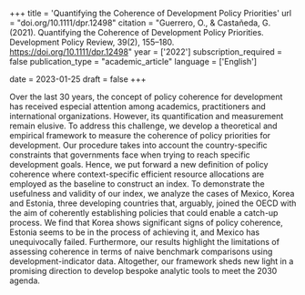 +++
title = 'Quantifying the Coherence of Development Policy Priorities'
url = "doi.org/10.1111/dpr.12498"
citation = "Guerrero, O., &amp; Castañeda, G. (2021). Quantifying the Coherence of Development Policy Priorities. Development Policy Review, 39(2), 155–180. https://doi.org/10.1111/dpr.12498"
year = ['2022']
subscription_required = false
publication_type = "academic_article"
language = ['English']


date = 2023-01-25
draft = false
+++

Over the last 30 years, the concept of policy coherence for development has received especial attention among academics, practitioners and international organizations. However, its quantification and measurement remain elusive. To address this challenge, we develop a theoretical and empirical framework to measure the coherence of policy priorities for development. Our procedure takes into account the country-specific constraints that governments face when trying to reach specific development goals. Hence, we put forward a new definition of policy coherence where context-specific efficient resource allocations are employed as the baseline to construct an index. To demonstrate the usefulness and validity of our index, we analyze the cases of Mexico, Korea and Estonia, three developing countries that, arguably, joined the OECD with the aim of coherently establishing policies that could enable a catch-up process. We find that Korea shows significant signs of policy coherence, Estonia seems to be in the process of achieving it, and Mexico has unequivocally failed. Furthermore, our results highlight the limitations of assessing coherence in terms of naive benchmark comparisons using development-indicator data. Altogether, our framework sheds new light in a promising direction to develop bespoke analytic tools to meet the 2030 agenda.